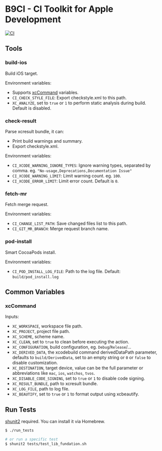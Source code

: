 # B9CI - CI Toolkit for Apple Development

[![CI](https://github.com/b9swift/CI-System/actions/workflows/ci.yml/badge.svg)](https://github.com/b9swift/CI-System/actions/workflows/ci.yml)

## Tools

### build-ios

Build iOS target.

Environment variables:

* Supports [xcCommand](#xcCommand) variables.
* `CI_CHECK_STYLE_FILE`: Export checkstyle.xml to this path.
* `XC_ANALYZE`, set to `true` or `1` to perform static analysis during build. Default is disabled.

### check-result

Parse xcresult bundle, it can:

* Print build warnings and summary.
* Export checkstyle.xml.

Environment variables:

* `CI_XCODE_WARNING_IGNORE_TYPES`: Ignore warning types, separated by comma. eg. `"No-usage,Deprecations,Documentation Issue"`
* `CI_XCODE_WARNING_LIMIT`: Limit warning count. eg. `100`.
* `CI_XCODE_ERROR_LIMIT`: Limit error count. Default is `0`.

### fetch-mr

Fetch merge request.

Environment variables:

* `CI_CHANGE_LIST_PATH`: Save changed files list to this path.
* `CI_GIT_MR_BRANCH`: Merge request branch name.

### pod-install

Smart CocoaPods install.

Environment variables:

* `CI_POD_INSTALL_LOG_FILE`: Path to the log file. Default: `build/pod_install.log`

## Common Variables

### xcCommand

<!-- Link here: xccommand.sh -->

Inputs:

- `XC_WORKSPACE`, workspace file path.
- `XC_PROJECT`, project file path.
- `XC_SCHEME`, scheme name.
- `XC_CLEAN`, set to `true` to clean before executing the action.
- `XC_CONFIGURATION`, build configuration, eg. `Debug`/`Release`/...
- `XC_DERIVED_DATA`, the xcodebuild command derivedDataPath parameter, defaults to `build/DerivedData`, set to an empty string or `0` or `false` to disable customization.
- `XC_DESTINATION`, target device, value can be the full parameter or abbreviations like `mac`, `ios`, `watchos`, `tvos`.
- `XC_DISABLE_CODE_SIGNING`, set to `true` or `1` to disable code signing.
- `XC_RESULT_BUNDLE`, path to xcresult bundle.
- `XC_LOG_FILE`, path to log file.
- `XC_BEAUTIFY`, set to `true` or `1` to format output using xcbeautify.

## Run Tests

[shunit2](https://github.com/kward/shunit2) required. You can install it via Homebrew.

```zsh
$ ./run_tests

# or run a specific test
$ shunit2 tests/test_lib_fundation.sh
```
